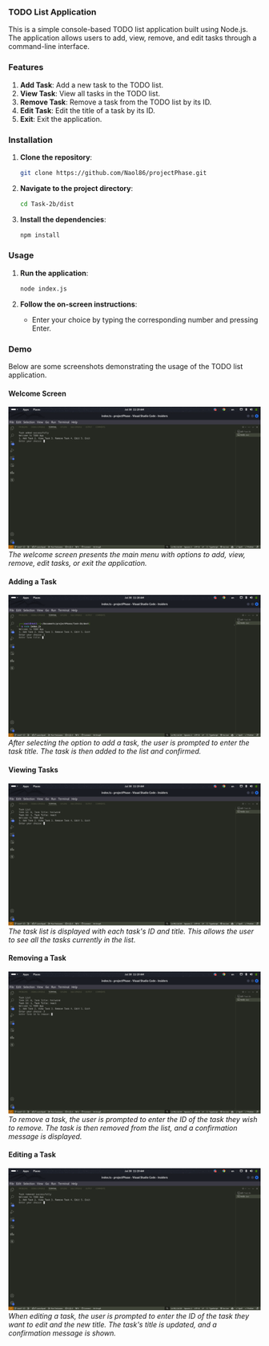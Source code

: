 ### TODO List Application

This is a simple console-based TODO list application built using Node.js. The application allows users to add, view, remove, and edit tasks through a command-line interface.

### Features

1. **Add Task**: Add a new task to the TODO list.
2. **View Task**: View all tasks in the TODO list.
3. **Remove Task**: Remove a task from the TODO list by its ID.
4. **Edit Task**: Edit the title of a task by its ID.
5. **Exit**: Exit the application.

### Installation

1. **Clone the repository**:
   ```sh
   git clone https://github.com/Naol86/projectPhase.git
   ```
2. **Navigate to the project directory**:
   ```sh
   cd Task-2b/dist
   ```
3. **Install the dependencies**:
   ```sh
   npm install
   ```

### Usage

1. **Run the application**:

   ```sh
   node index.js
   ```

2. **Follow the on-screen instructions**:
   - Enter your choice by typing the corresponding number and pressing Enter.

### Demo

Below are some screenshots demonstrating the usage of the TODO list application.

#### Welcome Screen

![Welcome Screen](https://github.com/Naol86/projectPhase/blob/main/Task-2b/images/demo-2.png)
_The welcome screen presents the main menu with options to add, view, remove, edit tasks, or exit the application._

#### Adding a Task

![Adding a Task](https://github.com/Naol86/projectPhase/blob/main/Task-2b/images/demo-1.png)
_After selecting the option to add a task, the user is prompted to enter the task title. The task is then added to the list and confirmed._

#### Viewing Tasks

![Viewing Tasks](https://github.com/Naol86/projectPhase/blob/main/Task-2b/images/demo-3.png)
_The task list is displayed with each task's ID and title. This allows the user to see all the tasks currently in the list._

#### Removing a Task

![Removing a Task](https://github.com/Naol86/projectPhase/blob/main/Task-2b/images/demo-4.png)
_To remove a task, the user is prompted to enter the ID of the task they wish to remove. The task is then removed from the list, and a confirmation message is displayed._

#### Editing a Task

![Editing a Task](https://github.com/Naol86/projectPhase/blob/main/Task-2b/images/demo-5.png)
_When editing a task, the user is prompted to enter the ID of the task they want to edit and the new title. The task's title is updated, and a confirmation message is shown._
